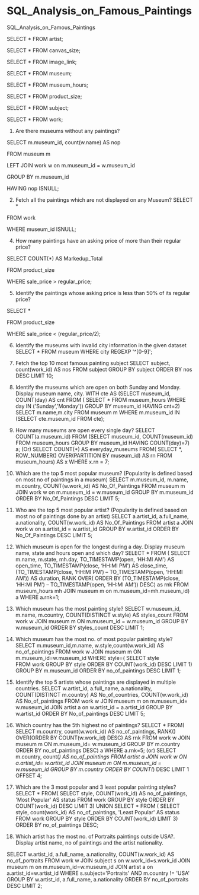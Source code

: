 # SQL_Analysis_on_Famous_Paintings
SQL_Analysis_on_Famous_Paintings

SELECT * FROM artist;

SELECT * FROM canvas_size;

SELECT * FROM image_link;

SELECT * FROM museum;

SELECT * FROM museum_hours;

SELECT * FROM product_size;

SELECT * FROM subject;

SELECT * FROM work;


1.	Are there museums without any paintings?

SELECT m.museum_id, count(w.name) AS nop 

FROM museum m 

LEFT JOIN work w on m.museum_id = w.museum_id

GROUP BY m.museum_id

HAVING nop ISNULL;


2.	Fetch all the paintings which are not displayed on any Museum?
SELECT *

FROM work 

WHERE museum_id ISNULL;

4.	 How many paintings have an asking price of more than their regular price?

SELECT COUNT(*) AS Markedup_Total 

FROM product_size 

WHERE sale_price > regular_price;


5.	Identify the paintings whose asking price is less than 50% of its regular price?

SELECT *

FROM product_size 

WHERE sale_price < (regular_price/2);


6.	Identify the museums with invalid city information in the given dataset
SELECT *
FROM museum
WHERE city REGEXP '^[0-9]';

7.	 Fetch the top 10 most famous painting subject
SELECT subject, count(work_id) AS nos
FROM subject
GROUP BY subject
ORDER BY nos DESC
LIMIT 10;
8.	 Identify the museums which are open on both Sunday and Monday. Display museum name, city.
WITH cte AS
(SELECT museum_id, COUNT(day) AS cnt 
FROM (
SELECT * FROM museum_hours 
WHERE day IN ('Sunday','Monday'))
GROUP BY museum_id 
HAVING cnt=2)
SELECT m.name,m.city FROM museum m 
WHERE m.museum_id IN 
(SELECT cte.museum_id FROM cte);

9.	 How many museums are open every single day?
SELECT COUNT(a.museum_id) FROM 
(SELECT museum_id, COUNT(museum_id) FROM museum_hours
GROUP BY museum_id HAVING COUNT(day)=7) a;
(Or)
SELECT  COUNT(*) AS everyday_museums
FROM(
SELECT *,  ROW_NUMBER() OVER(PARTITION BY museum_id) AS rn
  	FROM museum_hours) AS x
  WHERE x.rn = 7;

10.	Which are the top 5 most popular museum? (Popularity is defined based on most no of paintings in a museum)
SELECT m.museum_id, m.name, m.country,
COUNT(w.work_id) AS No_Of_Paintings 
FROM museum m
JOIN work w on m.museum_id = w.museum_id
GROUP BY m.museum_id 
ORDER BY No_Of_Paintings DESC
LIMIT 5;

11.	 Who are the top 5 most popular artist? (Popularity is defined based on most no of paintings done by an artist)
SELECT a.artist_id, a.full_name, a.nationality, 
COUNT(w.work_id) AS No_Of_Paintings
FROM artist a 
JOIN work w on a.artist_id = w.artist_id
GROUP BY w.artist_id
ORDER BY No_Of_Paintings DESC
LIMIT 5;

12.	 Which museum is open for the longest during a day. Display museum name, state and hours open and which day?
SELECT * FROM (
	SELECT m.name, m.state, mh.day,
		TO_TIMESTAMP(open, ‘HH:MI AM’) AS open_time,
		TO_TIMESTAMP(close, ‘HH:MI PM’) AS close_time,
		(TO_TIMESTAMP(close, ‘HH:MI PM’) – 
TO_TIMESTAMP(open, ‘HH:MI AM’)) AS duration, 
RANK OVER( ORDER BY (TO_TIMESTAMP(close, ‘HH:MI PM’) – 
TO_TIMESTAMP(open, ‘HH:MI AM’)) DESC) as rnk
FROM museum_hours mh
JOIN museum m on m.museum_id=mh.museum_id) a
WHERE a.rnk=1;

13.	Which museum has the most painting style?
SELECT w.museum_id, m.name, m.country, 
COUNT(DISTINCT w.style) AS styles_count 
FROM work w 
JOIN museum m ON m.museum_id = w.museum_id
GROUP BY w.museum_id
ORDER BY styles_count DESC
LIMIT 1;


14.	Which museum has the most no. of most popular painting style?
SELECT m.museum_id,m.name, w.style,count(w.work_id) AS no_of_paintings
FROM work w 
JOIN museum m ON m.museum_id=w.museum_id
WHERE style=(
	SELECT style  
	FROM work GROUP BY style
	ORDER BY COUNT(work_id) DESC LIMIT 1)
GROUP BY m.museum_id
ORDER BY no_of_paintings DESC
LIMIT 1;

15.	 Identify the top 5 artists whose paintings are displayed in multiple countries.
SELECT w.artist_id, a.full_name, a.nationality, 
	COUNT(DISTINCT m.country) AS No_of_countries, 
	COUNT(w.work_id) AS No_of_paintings 
FROM work w 
JOIN museum m on m.museum_id= w.museum_id
JOIN artist a on w.artist_id = a.artist_id
GROUP BY w.artist_id
ORDER BY No_of_paintings DESC
LIMIT 5;


16.	 Which country has the 5th highest no of paintings?
SELECT * FROM(
SELECT m.country, count(w.work_id) AS no_of_paintings, 
RANK() OVER(ORDER BY COUNT(w.work_id) DESC) AS rnk 
FROM work w
JOIN museum m ON m.museum_id= w.museum_id
GROUP BY m.country
ORDER BY no_of_paintings DESC) a 
WHERE a.rnk=5;
(or)
SELECT m.country, count(*) AS no_of_paintings
FROM artist a
JOIN work w ON a.artist_id= w.artist_id
JOIN museum m ON m.museum_id = w.museum_id
GROUP BY m.country
ORDER BY COUNT(*) DESC
LIMIT 1
OFFSET 4;

17.	Which are the 3 most popular and 3 least popular painting styles?
SELECT * FROM(
	SELECT style, COUNT(work_id) AS no_of_paintings,
 'Most Popular' AS status 
	FROM work 
	GROUP BY style
	ORDER BY COUNT(work_id) DESC
	LIMIT 3)
UNION 
SELECT * FROM (
	SELECT style, count(work_id) AS no_of_paintings,
 'Least Popular' AS status
	FROM work 
	GROUP BY style
	ORDER BY COUNT(work_id)
	LIMIT 3)
ORDER BY no_of_paintings DESC;

18.	 Which artist has the most no. of Portraits paintings outside USA?. Display artist name, no of paintings and the artist nationality.

SELECT w.artist_id, a.full_name, a.nationality, 
COUNT(w.work_id) AS no_of_portraits 
FROM work w 
JOIN subject s on w.work_id=s.work_id
JOIN museum m on m.museum_id=w.museum_id
JOIN artist a on a.artist_id=w.artist_id
WHERE s.subject='Portraits' AND m.country != 'USA'
GROUP BY w.artist_id, a.full_name, a.nationality
ORDER BY no_of_portraits DESC
LIMIT 2;

